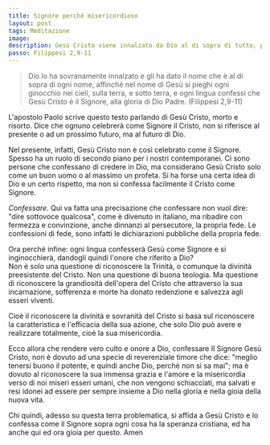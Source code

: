 ```yaml
---
title: Signore perché misericordioso
layout: post
tags: Meditazione
image:
description: Gesù Cristo viene innalzato da Dio al di sopra di tutto, perché ha realizzato la sua misericordia
passo: Filippesi 2,9-11
---
```


> Dio lo ha sovranamente innalzato e gli ha dato il nome che è al di sopra di ogni nome,
affinché nel nome di Gesù si pieghi ogni ginocchio nei cieli, sulla terra, e sotto terra,
e ogni lingua confessi che Gesù Cristo è il Signore, alla gloria di Dio Padre. (Filippesi 2,9-11)

L'apostolo Paolo scrive questo testo parlando di Gesù Cristo, morto e risorto. Dice che ognuno celebrerà come Signore il Cristo, non si riferisce al presente o ad un prossimo futuro, ma al futuro di Dio.

Nel presente, infatti, Gesù Cristo non è così celebrato come il Signore. Spesso ha un ruolo di secondo piano per i nostri contemporanei. Ci sono persone che confessano di credere in Dio, ma considerano Gesù Cristo solo come un buon uomo o al massimo un profeta. Si ha forse una certa idea di Dio e un certo rispetto, ma non si confessa facilmente il Cristo come Signore.

*Confessare*. Qui va fatta una precisazione che confessare non vuol dire: "dire sottovoce qualcosa", come è divenuto in italiano, ma ribadire con fermezza e convinzione, anche dinnanzi al persecutore, la propria fede. Le confessioni di fede, sono infatti le dichiarazioni pubbliche della propria fede.

Ora perché infine: ogni lingua confesserà Gesù come Signore e si inginocchierà, dandogli quindi l'onore che riferito a Dio?  
Non è solo una questione di riconoscere la Trinità, o comunque la divinità preesistente del Cristo. Non una questione di buona teologia. Ma questione di riconoscere la grandiosità dell'opera del Cristo che attraverso la sua incarnazione, sofferenza e morte ha donato redenzione e salvezza agli esseri viventi.

Cioè il riconoscere la divinità e sovranità del Cristo si basa sul riconoscere la caratteristica e l'efficacia della sua azione, che solo Dio può avere e realizzare totalmente, cioè la sua misericordia.

Ecco allora che rendere vero culto e onore a Dio, confessare Il Signore Gesù Cristo, non è dovuto ad una specie di reverenziale timore che dice: "meglio tenersi buono il potente, e quindi anche Dio, perché non si sa mai"; ma è dovuto al riconoscere la sua immensa grazia e l'amore e la misericordia verso di noi miseri esseri umani, che non vengono schiacciati, ma salvati e resi idonei ad essere per sempre insieme a Dio nella gloria e nella gioia della nuova vita.

Chi quindi, adesso su questa terra problematica, si affida a Gesù Cristo e lo confessa come il Signore sopra ogni cosa ha la speranza cristiana, ed ha anche  qui ed ora gioia per questo. 
Amen
